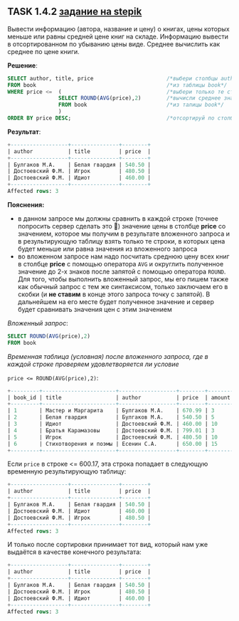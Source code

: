 ## TASK 1.4.2 [задание на stepik](https://stepik.org/lesson/297514/step/2?unit=279274)
Вывести информацию (автора, название и цену) о  книгах, цены которых меньше или равны средней цене книг на складе.
Информацию вывести в отсортированном по убыванию цены виде. Среднее вычислить как среднее по цене книги.

**Решение**:

```SQL
SELECT author, title, price                       /*выбери столбцы author, title, price*/
FROM book                                         /*из таблицы book*/
WHERE price <=  (                                 /*выбери только те строки, в которых значения столбца price <= результату вложенного запроса*/
                SELECT ROUND(AVG(price),2)        /*вычисли среднее значение в столбце price и округли его до 2-х знаков после запятой*/
                FROM book                         /*из талицы book*/
                )
ORDER BY price DESC;                              /*отсортируй по столбцу price в порядке убывания*/
```

**Результат**:

```SQL
+------------------+---------------+--------+
| author           | title         | price  |
+------------------+---------------+--------+
| Булгаков М.А.    | Белая гвардия | 540.50 |
| Достоевский Ф.М. | Игрок         | 480.50 |
| Достоевский Ф.М. | Идиот         | 460.00 |
+------------------+---------------+--------+
Affected rows: 3
```

**Пояснения:**

- в данном запросе мы должны сравнить в каждой строке (точнее попросить сервер сделать это 🥺) значение цены в столбце **price** со значением,
которое мы получим в результате вложенного запроса и в результирующую таблицу взять только те строки, в которых цена будет меньше или равна значения из
вложенного запроса
- во вложенном запросе нам надо посчитать среднюю цену всех книг в столбце **price** c помощью оператора ```AVG``` и округлить полученное значение до
2-х знаков после запятой с помощью оператора ```ROUND```. Для того, чтобы выполнить вложенный запрос, мы его пишем также как обычный запрос с тем же
синтаксисом, только заключаем его в скобки (и **не ставим** в конце этого запроса точку с запятой). В дальнейшем на его месте будет полученное значение и сервер будет сравнивать значения цен с этим значением

*Вложенный запрос*:

```SQL
SELECT ROUND(AVG(price),2)
FROM book
```

*Временная таблица (условная) после вложенного запроса, где в каждой строке проверяем удовлетворяется ли условие* 

```price <= ROUND(AVG(price),2)```:

```SQL
+---------+-----------------------+------------------+--------+--------+---------------------+
| book_id | title                 | author           | price  | amount | ROUND(AVG(price),2) |
+---------+-----------------------+------------------+--------+--------+---------------------+
| 1       | Мастер и Маргарита    | Булгаков М.А.    | 670.99 | 3      | 600.17              |
| 2       | Белая гвардия         | Булгаков М.А.    | 540.50 | 5      | 600.17              |
| 3       | Идиот                 | Достоевский Ф.М. | 460.00 | 10     | 600.17              |
| 4       | Братья Карамазовы     | Достоевский Ф.М. | 799.01 | 3      | 600.17              |
| 5       | Игрок                 | Достоевский Ф.М. | 480.50 | 10     | 600.17              |
| 6       | Стихотворения и поэмы | Есенин С.А.      | 650.00 | 15     | 600.17              |
+---------+-----------------------+------------------+--------+--------+---------------------+
```

Если ```price``` в строке <= 600.17, эта строка попадает в следующую временную результирующую таблицу:

```SQL
+------------------+---------------+--------+
| author           | title         | price  |
+------------------+---------------+--------+
| Булгаков М.А.    | Белая гвардия | 540.50 |
| Достоевский Ф.М. | Идиот         | 460.00 |
| Достоевский Ф.М. | Игрок         | 480.50 |
+------------------+---------------+--------+
Affected rows: 3
```

И только после сортировки принимает тот вид, который нам уже выдаётся в качестве конечного результата:

```SQL
+------------------+---------------+--------+
| author           | title         | price  |
+------------------+---------------+--------+
| Булгаков М.А.    | Белая гвардия | 540.50 |
| Достоевский Ф.М. | Игрок         | 480.50 |
| Достоевский Ф.М. | Идиот         | 460.00 |
+------------------+---------------+--------+
Affected rows: 3
```
